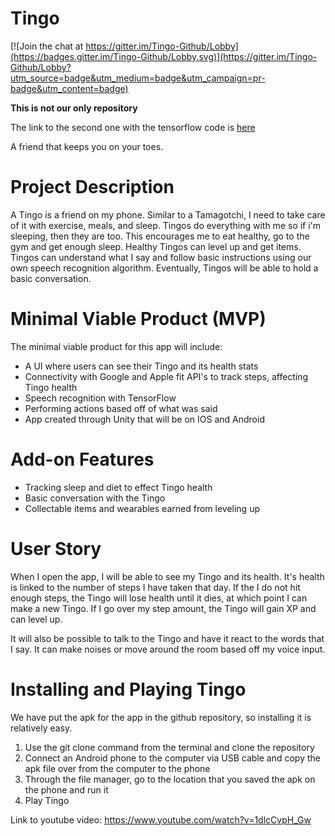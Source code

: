 # Tingo

[![Join the chat at https://gitter.im/Tingo-Github/Lobby](https://badges.gitter.im/Tingo-Github/Lobby.svg)](https://gitter.im/Tingo-Github/Lobby?utm_source=badge&utm_medium=badge&utm_campaign=pr-badge&utm_content=badge)

**This is not our only repository**

The link to the second one with the tensorflow code is [here](https://github.com/bseibo61/Tingo-TensorFlow)



A friend that keeps you on your toes.

# Project Description
 A Tingo is a friend on my phone.  Similar to a Tamagotchi, I need to take care of it with exercise, meals, and sleep.  Tingos do everything with me so if i'm sleeping, then they are too.  This encourages me to eat healthy, go to the gym and get enough sleep.  Healthy Tingos can level up and get items.
 Tingos can understand what I say and follow basic instructions using our own speech recognition algorithm.  Eventually, Tingos will be able to hold a basic conversation.
# Minimal Viable Product (MVP)
 The minimal viable product for this app will include:
  - A UI where users can see their Tingo and its health stats
  - Connectivity with Google and Apple fit API's to track steps, affecting Tingo health
  - Speech recognition with TensorFlow
  - Performing actions based off of what was said
  - App created through Unity that will be on IOS and Android

# Add-on Features
 - Tracking sleep and diet to effect Tingo health
 - Basic conversation with the Tingo
 - Collectable items and wearables earned from leveling up

 # User Story

When I open the app, I will be able to see my Tingo and its health.  It's health is linked to the number of steps I have taken that day.  If the I do not hit enough steps, the Tingo will lose health until it dies, at which point I can make a new Tingo.  If I go over my step amount, the Tingo will gain XP and can level up.

It will also be possible to talk to the Tingo and have it react to the words that I say.  It can make noises or move around the room based off my voice input.

# Installing and Playing Tingo

We have put the apk for the app in the github repository, so installing it is relatively easy.

1. Use the git clone command from the terminal and clone the repository 
2. Connect an Android phone to the computer via USB cable and copy the apk file over from the computer to the phone
3. Through the file manager, go to the location that you saved the apk on the phone and run it
4. Play Tingo

Link to youtube video: https://www.youtube.com/watch?v=1dlcCvpH_Gw

